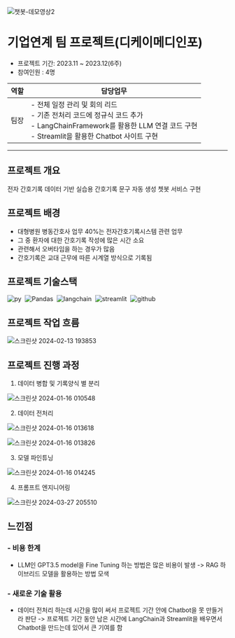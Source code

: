 ![챗봇-데모영상2](https://github.com/satangmu/SmartNurse_Project/assets/148983269/3a96b23f-6261-4be1-831f-700c044ada70)


# 기업연계 팀 프로젝트(디케이메디인포)
- 프로젝트 기간: 2023.11 ~ 2023.12(6주)
- 참여인원 : 4명

|역할|담당업무|
|--|--|
|팀장|- 전체 일정 관리 및 회의 리드 <br> - 기존 전처리 코드에 정규식 코드 추가 <br> - LangChainFramework를 활용한 LLM 연결 코드 구현 <br> - Streamlit을 활용한 Chatbot 사이트 구현 |
--- 
## 프로젝트 개요
전자 간호기록 데이터 기반 실습용 간호기록 문구 자동 생성 쳇봇 서비스 구현

## 프로젝트 배경
- 대형병원 병동간호사 업무 40%는 전자간호기록시스템 관련 업무
- 그 중 환자에 대한 간호기록 작성에 많은 시간 소요
- 관련해서 오버타임을 하는 경우가 많음
- 간호기록은 교대 근무에 따른 시계열 방식으로 기록됨

## 프로젝트 기술스택
![py](https://img.shields.io/badge/Python-3776AB?style=for-the-badge&logo=python&logoColor=white)&nbsp;&nbsp;![Pandas](https://img.shields.io/badge/pandas-150458?style=for-the-badge&logo=pandas&logoColor=white)&nbsp;&nbsp;![langchain](https://img.shields.io/badge/LangChain-EE4C2C?style=for-the-badge&logo=LangChain&logoColor=white)&nbsp;&nbsp;![streamlit](https://img.shields.io/badge/Streamlit-FF4B4B?style=for-the-badge&logo=Streamlit&logoColor=white)&nbsp;&nbsp;![github](https://img.shields.io/badge/github-181717?style=for-the-badge&logo=github&logoColor=white)

## 프로젝트 작업 흐름


![스크린샷 2024-02-13 193853](https://github.com/satangmu/SmartNurse_Project/assets/148983269/87160e72-975f-4416-a891-45d48f80eba2)



## 프로젝트 진행 과정

1. 데이터 병합 및 기록양식 별 분리

![스크린샷 2024-01-16 010548](https://github.com/satangmu/SmartNurse_Project/assets/148983269/f6a5d2d3-ac75-4485-8167-13c184d60221)

2. 데이터 전처리

![스크린샷 2024-01-16 013618](https://github.com/satangmu/SmartNurse_Project/assets/148983269/9ee05ea0-aac3-4293-88a3-8d2b86d99d76)

![스크린샷 2024-01-16 013826](https://github.com/satangmu/SmartNurse_Project/assets/148983269/4ce4d26b-614f-48a9-8c59-edefdff635bd)

3. 모델 파인튜닝
   
![스크린샷 2024-01-16 014245](https://github.com/satangmu/SmartNurse_Project/assets/148983269/a11eda99-ccbf-4874-aa3e-a86417c723fb)

4. 프롬프트 엔지니어링

![스크린샷 2024-03-27 205510](https://github.com/satangmu/ENR_Chatbot/assets/148983269/3e08b974-41ba-4d11-b2b6-1d1c0eb7cafe)



## 느낀점
### - 비용 한계
- LLM인 GPT3.5 model을 Fine Tuning 하는 방법은 많은 비용이 발생 -> RAG 하이브리드 모델을 활용하는 방법 모색
### - 새로운 기술 활용
- 데이터 전처리 하는데 시간을 많이 써서 프로젝트 기간 안에 Chatbot을 못 만들거라 판단 -> 프로젝트 기간 동안 남은 시간에 LangChain과 Streamlit을 배우면서 Chatbot을 만드는데 있어서 큰 기여를 함



  
